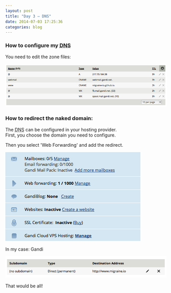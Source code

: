```yaml
---
layout: post
title: "Day 3 – DNS"
date: 2014-07-03 17:25:36
categories: blog
---
```


### How to configure my <abbr title="Domain Name System">DNS</abbr>

You need to edit the zone files:

![yo](/images/zonefile_dns.png)




### How to redirect the naked domain:

The <abbr title="Domain Name System">DNS</abbr> can be configured in your hosting provider.  
First, you choose the domain you need to configure.

Then you select 'Web Forwarding' and add the redirect.

![yo](/images/webfw.png)

In my case:
Gandi

![yo](/images/redirect_dns.png)


That would be all!
